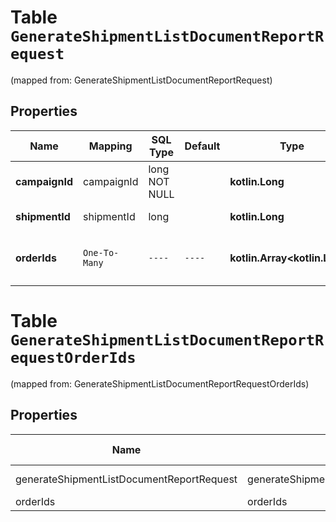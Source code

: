 
# Table `GenerateShipmentListDocumentReportRequest`
(mapped from: GenerateShipmentListDocumentReportRequest)

## Properties
Name | Mapping | SQL Type | Default | Type | Description | Notes
---- | ------- | -------- | ------- | ---- | ----------- | -----
**campaignId** | campaignId | long NOT NULL |  | **kotlin.Long** | Идентификатор кампании. | 
**shipmentId** | shipmentId | long |  | **kotlin.Long** | Идентификатор отгрузки. |  [optional]
**orderIds** | `One-To-Many` | `----` | `----`  | **kotlin.Array&lt;kotlin.Long&gt;** | Фильтр по идентификаторам заказа в отгрузке. |  [optional]




# **Table `GenerateShipmentListDocumentReportRequestOrderIds`**
(mapped from: GenerateShipmentListDocumentReportRequestOrderIds)

## Properties
Name | Mapping | SQL Type | Default | Type | Description | Notes
---- | ------- | -------- | ------- | ---- | ----------- | -----
generateShipmentListDocumentReportRequest | generateShipmentListDocumentReportRequest | long | | kotlin.Long | Primary Key | *one*
orderIds | orderIds | long | | kotlin.Long | Foreign Key | *many*



